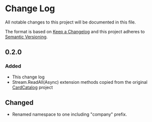 ﻿# Change Log
All notable changes to this project will be documented in this file.

The format is based on [Keep a Changelog](http://keepachangelog.com/)
and this project adheres to [Semantic Versioning](http://semver.org/).

## 0.2.0
### Added
- This change log
- Stream.ReadAll(Async) extension methods copied from the original
  [CardCatalog](https://github.com/Eitilt/CardCatalog) project
## Changed
- Renamed namespace to one including "company" prefix.